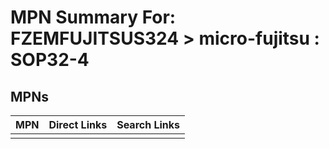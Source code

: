 



# MPN Summary For: FZEMFUJITSUS324 > micro-fujitsu : SOP32-4

## MPNs
  

|MPN|Direct Links|Search Links|
| :--- | :--- | :--- |
||||
